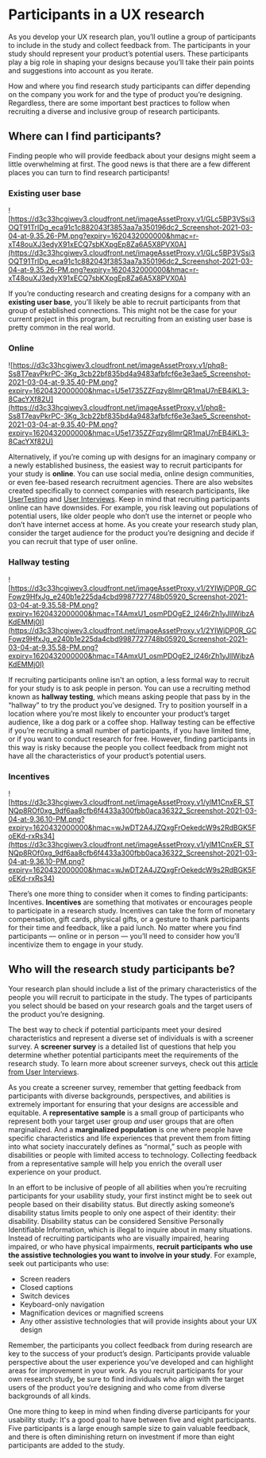 # Participants in a UX research

As you develop your UX research plan, you’ll outline a group of participants to include in the study and collect feedback from. The participants in your study should represent your product’s potential users. These participants play a big role in shaping your designs because you’ll take their pain points and suggestions into account as you iterate.

How and where you find research study participants can differ depending on the company you work for and the type of product you’re designing. Regardless, there are some important best practices to follow when recruiting a diverse and inclusive group of research participants.

## Where can I find participants?

Finding people who will provide feedback about your designs might seem a little overwhelming at first. The good news is that there are a few different places you can turn to find research participants!

### **Existing user base**

![https://d3c33hcgiwev3.cloudfront.net/imageAssetProxy.v1/GLc5BP3VSsi3OQT91TrIDg_eca91c1c882043f3853aa7a350196dc2_Screenshot-2021-03-04-at-9.35.26-PM.png?expiry=1620432000000&hmac=r-xT48ouXJ3edyX91xECQ7sbKXpgEp8Za6A5X8PVX0A](https://d3c33hcgiwev3.cloudfront.net/imageAssetProxy.v1/GLc5BP3VSsi3OQT91TrIDg_eca91c1c882043f3853aa7a350196dc2_Screenshot-2021-03-04-at-9.35.26-PM.png?expiry=1620432000000&hmac=r-xT48ouXJ3edyX91xECQ7sbKXpgEp8Za6A5X8PVX0A)

If you’re conducting research and creating designs for a company with an **existing user base**, you’ll likely be able to recruit participants from that group of established connections. This might not be the case for your current project in this program, but recruiting from an existing user base is pretty common in the real world.

### **Online**

![https://d3c33hcgiwev3.cloudfront.net/imageAssetProxy.v1/phq8-Ss8T7eavPkrPC-3Kg_3cb22bf835bd4a9483afbfcf6e3e3ae5_Screenshot-2021-03-04-at-9.35.40-PM.png?expiry=1620432000000&hmac=U5e1735ZZFqzy8ImrQR1maU7nEB4iKL3-8CacYXf82U](https://d3c33hcgiwev3.cloudfront.net/imageAssetProxy.v1/phq8-Ss8T7eavPkrPC-3Kg_3cb22bf835bd4a9483afbfcf6e3e3ae5_Screenshot-2021-03-04-at-9.35.40-PM.png?expiry=1620432000000&hmac=U5e1735ZZFqzy8ImrQR1maU7nEB4iKL3-8CacYXf82U)

Alternatively, if you’re coming up with designs for an imaginary company or a newly established business, the easiest way to recruit participants for your study is **online**. You can use social media, online design communities, or even fee-based research recruitment agencies. There are also websites created specifically to connect companies with research participants, like [UserTesting](https://www.usertesting.com/) and [User Interviews](https://www.userinterviews.com/plp/user-research?utm_campaign=r-nurture-SignupGoal&utm_content=r-nurture-SignupGoal&device=c&campaignid=2069533395&adgroupid=78956501640&utm_term=remote%20user%20research&matchtype=b&adposition=&utm_source=google&utm_medium=r-search-paid&gclid=Cj0KCQiAhs79BRD0ARIsAC6XpaXPwRy4R_mrvBrbnYjwHKA6oeP3oRZukFdyqqtDM8FN-jEXe_omJlIaAgR-EALw_wcB). Keep in mind that recruiting participants online can have downsides. For example, you risk leaving out populations of potential users, like older people who don’t use the internet or people who don’t have internet access at home. As you create your research study plan, consider the target audience for the product you’re designing and decide if you can recruit that type of user online.

### **Hallway testing**

![https://d3c33hcgiwev3.cloudfront.net/imageAssetProxy.v1/2YIWjDP0R_GCFowz9HfxJg_e240b1e225da4cbd9987727748b05920_Screenshot-2021-03-04-at-9.35.58-PM.png?expiry=1620432000000&hmac=T4AmxU1_osmPDOgE2_l246rZh1yJlIWibzAKdEMMj0I](https://d3c33hcgiwev3.cloudfront.net/imageAssetProxy.v1/2YIWjDP0R_GCFowz9HfxJg_e240b1e225da4cbd9987727748b05920_Screenshot-2021-03-04-at-9.35.58-PM.png?expiry=1620432000000&hmac=T4AmxU1_osmPDOgE2_l246rZh1yJlIWibzAKdEMMj0I)

If recruiting participants online isn't an option, a less formal way to recruit for your study is to ask people in person. You can use a recruiting method known as **hallway testing**, which means asking people that pass by in the “hallway” to try the product you’ve designed. Try to position yourself in a location where you’re most likely to encounter your product’s target audience, like a dog park or a coffee shop. Hallway testing can be effective if you’re recruiting a small number of participants, if you have limited time, or if you want to conduct research for free. However, finding participants in this way is risky because the people you collect feedback from might not have all the characteristics of your product’s potential users.

### **Incentives**

![https://d3c33hcgiwev3.cloudfront.net/imageAssetProxy.v1/ylM1CnxER_STNQp8ROf0xg_9df6aa8cfb6f4433a300fbb0aca36322_Screenshot-2021-03-04-at-9.36.10-PM.png?expiry=1620432000000&hmac=wJwDT2A4JZQxgFrOekedcW9s2RdBGK5FoEKd-rxRs34](https://d3c33hcgiwev3.cloudfront.net/imageAssetProxy.v1/ylM1CnxER_STNQp8ROf0xg_9df6aa8cfb6f4433a300fbb0aca36322_Screenshot-2021-03-04-at-9.36.10-PM.png?expiry=1620432000000&hmac=wJwDT2A4JZQxgFrOekedcW9s2RdBGK5FoEKd-rxRs34)

There’s one more thing to consider when it comes to finding participants: Incentives. **Incentives** are something that motivates or encourages people to participate in a research study. Incentives can take the form of monetary compensation, gift cards, physical gifts, or a gesture to thank participants for their time and feedback, like a paid lunch. No matter where you find participants — online or in person — you’ll need to consider how you’ll incentivize them to engage in your study.

## Who will the research study participants be?

Your research plan should include a list of the primary characteristics of the people you will recruit to participate in the study. The types of participants you select should be based on your research goals and the target users of the product you’re designing.

The best way to check if potential participants meet your desired characteristics and represent a diverse set of individuals is with a screener survey. A **screener survey** is a detailed list of questions that help you determine whether potential participants meet the requirements of the research study. To learn more about screener surveys, check out this [article from User Interviews](https://www.userinterviews.com/ux-research-field-guide-chapter/screener-surveys).

As you create a screener survey, remember that getting feedback from participants with diverse backgrounds, perspectives, and abilities is extremely important for ensuring that your designs are accessible and equitable. A **representative sample** is a small group of participants who represent both your target user group *and* user groups that are often marginalized. And a **marginalized population** is one where people have specific characteristics and life experiences that prevent them from fitting into what society inaccurately defines as “normal,” such as people with disabilities or people with limited access to technology. Collecting feedback from a representative sample will help you enrich the overall user experience on your product.

In an effort to be inclusive of people of all abilities when you’re recruiting participants for your usability study, your first instinct might be to seek out people based on their disability status. But directly asking someone’s disability status limits people to only one aspect of their identity: their disability. Disability status can be considered Sensitive Personally Identifiable Information, which is illegal to inquire about in many situations. Instead of recruiting participants who are visually impaired, hearing impaired, or who have physical impairments, **recruit participants** **who** **use the assistive technologies you want to involve in your study**. For example, seek out participants who use:

- Screen readers
- Closed captions
- Switch devices
- Keyboard-only navigation
- Magnification devices or magnified screens
- Any other assistive technologies that will provide insights about your UX design

Remember, the participants you collect feedback from during research are key to the success of your product’s design. Participants provide valuable perspective about the user experience you’ve developed and can highlight areas for improvement in your work. As you recruit participants for your own research study, be sure to find individuals who align with the target users of the product you’re designing and who come from diverse backgrounds of all kinds.

One more thing to keep in mind when finding diverse participants for your usability study: It's a good goal to have between five and eight participants. Five participants is a large enough sample size to gain valuable feedback, and there is often diminishing return on investment if more than eight participants are added to the study.